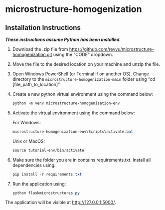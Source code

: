 # microstructure-homogenization

## Installation Instructions

*************************************These instructions assume Python has been installed.************************************* 

1. Download the .zip file from https://github.com/revvu/microstructure-homogenization.git using the “CODE” dropdown. 
2. Move the file to the desired location on your machine and unzip the file.
3. Open Windows PowerShell (or Terminal if on another OS). Change directory to the `microstructure-homogenization-main` folder using “cd [file_path_to_location]”
4. Create a new python virtual environment using the command below:
    
    ```powershell
    python -m venv microstructure-homogenization-env
    ```
    
5. Activate the virtual environment using the command below:
    
    For Windows:
    
    ```powershell
    microstructure-homogenization-env\Scripts\activate.bat
    ```
    
    Unix or MacOS:
    
    ```powershell
    source tutorial-env/bin/activate
    ```
    
6. Make sure the folder you are in contains requirements.txt. Install all dependencies using:
    
    ```powershell
    pip install -r requirements.txt
    ```
    
7. Run the application using:
    
    ```powershell
    python flaskmicrostructures.py
    ```
    

The application will be visible at http://127.0.0.1:5000/.

